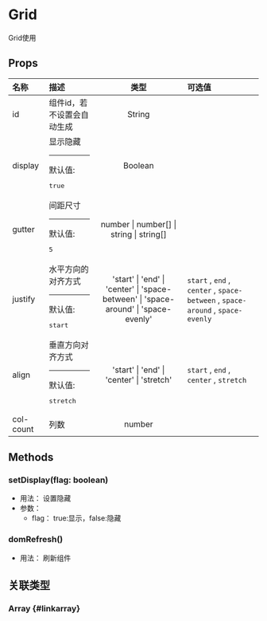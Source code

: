 # Grid


Grid使用

## Props


<div class="props">

| 名称      | 描述                                              |                                                                 类型                                                                | 可选值                                                                         |
| :-------- | :------------------------------------------------ | :---------------------------------------------------------------------------------------------------------------------------------: | :----------------------------------------------------------------------------- |
| id        | 组件id，若不设置会自动生成                        |                                                                String                                                               |                                                                                |
| display   | 显示隐藏<hr>默认值:<br><pre>true</pre>            |                                                               Boolean                                                               |                                                                                |
| gutter    | 间距尺寸<hr>默认值:<br><pre>5</pre>               |                                               number \| number[] \| string \| string[]                                              |                                                                                |
| justify   | 水平方向的对齐方式<hr>默认值:<br><pre>start</pre> | &#39;start&#39; \| &#39;end&#39; \| &#39;center&#39; \| &#39;space-between&#39; \| &#39;space-around&#39; \| &#39;space-evenly&#39; | `start` , `end` , `center` , `space-between` , `space-around` , `space-evenly` |
| align     | 垂直方向对齐方式<hr>默认值:<br><pre>stretch</pre> |                              &#39;start&#39; \| &#39;end&#39; \| &#39;center&#39; \| &#39;stretch&#39;                              | `start` , `end` , `center` , `stretch`                                         |
| col-count | 列数                                              |                                                                number                                                               |                                                                                |

</div>



## Methods

### setDisplay(flag: boolean)
- 用法： 设置隐藏
- 参数：
	 - flag： true:显示，false:隐藏

### domRefresh()
- 用法： 刷新组件

## 关联类型



### Array {#linkarray}
